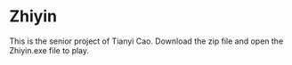 # Zhiyin
This is the senior project of Tianyi Cao. Download the zip file and open the Zhiyin.exe file to play. 

